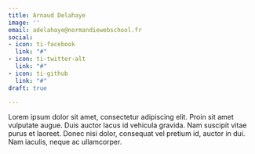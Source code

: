 ```yaml
---
title: Arnaud Delahaye
image: ''
email: adelahaye@normandiewebschool.fr
social:
- icon: ti-facebook
  link: "#"
- icon: ti-twitter-alt
  link: "#"
- icon: ti-github
  link: "#"
draft: true

---
```

Lorem ipsum dolor sit amet, consectetur adipiscing elit. Proin sit amet vulputate augue. Duis auctor lacus id vehicula gravida. Nam suscipit vitae purus et laoreet.
Donec nisi dolor, consequat vel pretium id, auctor in dui. Nam iaculis, neque ac ullamcorper.
